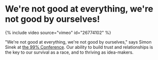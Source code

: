 # We're not good at everything, we're not good by ourselves!

{% include video source="vimeo" id="26774102" %}

"We're not good at everything, we're not good by ourselves," says Simon Sinek at <a href="http://the99percent.com/conference">the 99% Conference</a>. Our ability to build trust and relationships is the key to our survival as a race, and to thriving as idea-makers.
